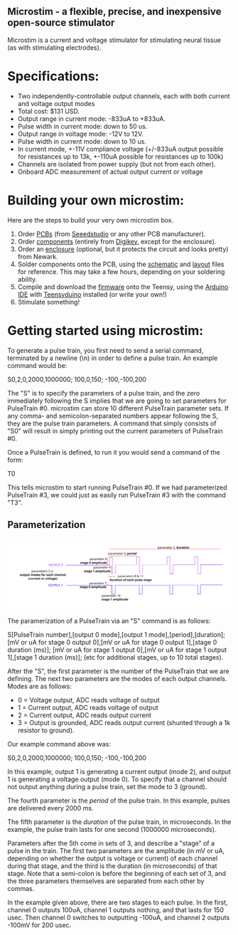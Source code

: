 Microstim - a flexible, precise, and inexpensive open-source stimulator
-------------------------------
Microstim is a current and voltage stimulator for stimulating neural tissue (as with stimulating electrodes). 

# Specifications:

 - Two independently-controllable output channels, each with both current and voltage output modes
 - Total cost: $131 USD.
 - Output range in current mode: -833uA to +833uA. 
 - Pulse width in current mode: down to 50 us.
 - Output range in voltage mode: -12V to 12V.
 - Pulse width in current mode: down to 10 us.
 - In current mode, +-11V compliance voltage (+/-833uA output possible for resistances up to 13k, +-110uA possible for resistances up to 100k)
 - Channels are isolated from power supply (but not from each other).
 - Onboard ADC measurement of actual output current or voltage
 
# Building your own microstim:

Here are the steps to build your very own microstim box. 

1. Order [PCBs](./PCBs/CombinedPCB_fabricationFiles_20181210/)  (from [Seeedstudio](https://www.seeedstudio.com/fusion.html) or any other PCB manufacturer). 
2. Order [components](./microstim_BOM.xlsx) (entirely from [Digikey](https://www.digikey.com/), except for the enclosure).
3. Order an [enclosure](https://www.newark.com/box-enclosures/b5-080bk/enclosure-instrument-aluminium/dp/39M5412?ost=B5-080BK) (optional, but it protects the circuit and looks pretty) from Newark.
4. Solder components onto the PCB, using the [schematic](./schematic.pdf) and [layout](./pcb.pdf) files for reference. This may take a few hours, depending on your soldering ability.
5. Compile and download the [firmware](./microstim_teensy/microstim_teensy.ino) onto the Teensy, using the [Arduino IDE](https://www.arduino.cc/en/main/software) with [Teensyduino](https://www.pjrc.com/teensy/td_download.html) installed (or write your own!)
6. Stimulate something!

# Getting started using microstim:

To generate a pulse train, you first need to send a serial command, terminated by a newline (\n) in order to define a pulse train. An example command would be:

   S0,2,0,2000,1000000; 100,0,150; -100,-100,200
   
The "S" is to *s*pecify the parameters of a pulse train, and the zero immediately following the S implies that we are going to set parameters for PulseTrain #0. microstim can store 10 different PulseTrain parameter sets. If any comma- and semicolon-separated numbers appear following the S, they are the pulse train parameters. A command that simply consists of "S0" will result in simply printing out the current parameters of PulseTrain #0. 

Once a PulseTrain is defined, to run it you would send a command of the form:

   T0

This tells microstim to start running PulseTrain #0. If we had parameterized PulseTrain #3, we could just as easily run PulseTrain #3 with the command "T3".

##  Parameterization 

![Alt text](./pulseTrainParametrization.svg)

The paramerization of a PulseTrain via an "S" command is as follows:

S[PulseTrain number],[output 0 mode],[output 1 mode],[period],[duration];[mV or uA for stage 0 output 0],[mV or uA for stage 0 output 1],[stage 0 duration (ms)]; [mV or uA for stage 1 output 0],[mV or uA for stage 1 output 1],[stage 1 duration (ms)]; (etc for additional stages, up to 10 total stages).

After the "S", the first parameter is the number of the PulseTrain that we are defining. The next two parameters are the modes of each output channels. Modes are as follows:

 - 0 = Voltage output, ADC reads voltage of output
 - 1 = Current output, ADC reads voltage of output 
 - 2 = Current output, ADC reads output current
 - 3 = Output is grounded, ADC reads output current (shunted through a 1k resistor to ground).

Our example command above was: 
   
   S0,2,0,2000,1000000; 100,0,150; -100,-100,200
   
In this example, output 1 is generating a current output (mode 2), and output 1 is generating a voltage output (mode 0). To specify that a channel should not output anything during a pulse train, set the mode to 3 (ground).  

The fourth parameter is the _period_ of the pulse train. In this example, pulses are delivered every 2000 ms.

The fifth parameter is the _duration_ of the pulse train, in microseconds. In the example, the pulse train lasts for one second (1000000 microseconds).

Parameters after the 5th come in sets of 3, and describe a "stage" of a pulse in the train.  The first two parameters are the amplitude (in mV or uA, depending on whether the output is voltage or current) of each channel during that stage, and the third is the duration (in microseconds) of that stage. Note that a semi-colon is before the beginning of each set of 3, and the three parameters themselves are separated from each other by commas.

In the example given above, there are two stages to each pulse. In the first, channel 0 outputs 100uA, channel 1 outputs nothing, and that lasts for 150 usec. Then channel 0 switches to outputting -100uA, and channel 2 outputs -100mV for 200 usec. 






